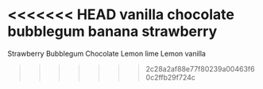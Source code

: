 <<<<<<< HEAD
vanilla 
chocolate
bubblegum
banana
strawberry
=======
Strawberry
Bubblegum
Chocolate
Lemon lime
Lemon
vanilla
>>>>>>> 2c28a2af88e77f80239a00463f60c2ffb29f724c
